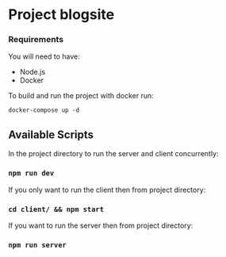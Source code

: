 # Project blogsite

### Requirements
You will need to have:
- Node.js
- Docker

To build and run the project with docker run:

`docker-compose up -d`

## Available Scripts

In the project directory to run the server and client concurrently:

### `npm run dev`

If you only want to run the client then from project directory:

### `cd client/ && npm start`

If you want to run the server then from project directory:

### `npm run server`

